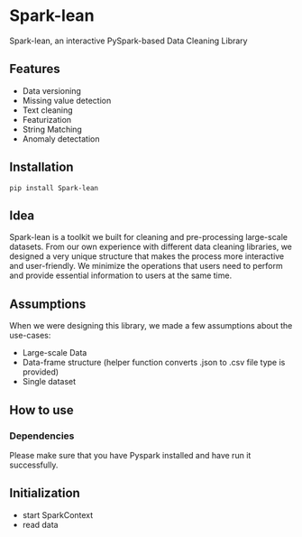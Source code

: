 # Spark-lean
Spark-lean, an interactive PySpark-based Data Cleaning Library

## Features
* Data versioning
* Missing value detection
* Text cleaning
* Featurization
* String Matching
* Anomaly detectation

## Installation

`pip install Spark-lean`

## Idea
Spark-lean is a toolkit we built for cleaning and pre-processing large-scale datasets. From our own experience with different data cleaning libraries, we designed a very unique structure that makes the process more interactive and user-friendly. We minimize the operations that users need to perform and provide essential information to users at the same time.  

## Assumptions
When we were designing this library, we made a few assumptions about the use-cases:
* Large-scale Data
* Data-frame structure (helper function converts .json to .csv file type is provided)
* Single dataset


## How to use
### Dependencies
Please make sure that you have Pyspark installed and have run it successfully.

## Initialization

* start SparkContext
* read data
